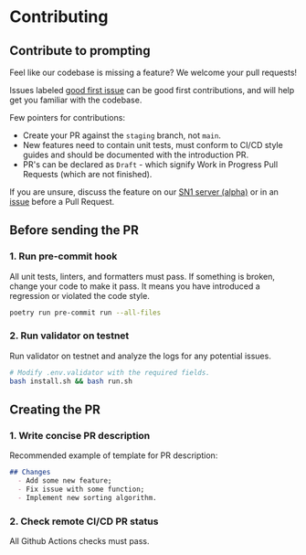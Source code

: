 # Contributing

## Contribute to prompting

Feel like our codebase is missing a feature? We welcome your pull requests!

Issues labeled [good first issue](https://github.com/macrocosm-os/prompting/labels/good%20first%20issue) can be good first contributions, and will help get you familiar with the codebase.

Few pointers for contributions:

- Create your PR against the `staging` branch, not `main`.
- New features need to contain unit tests, must conform to CI/CD style guides and should be documented with the introduction PR.
- PR's can be declared as `Draft` - which signify Work in Progress Pull Requests (which are not finished).

If you are unsure, discuss the feature on our [SN1 server (alpha)](https://discord.gg/bittensor) or in an [issue](https://github.com/macrocosm-os/prompting/issues) before a Pull Request.

## Before sending the PR

### 1. Run pre-commit hook

All unit tests, linters, and formatters must pass. If something is broken, change your code to make it pass.
It means you have introduced a regression or violated the code style.

```bash
poetry run pre-commit run --all-files
```

### 2. Run validator on testnet

Run validator on testnet and analyze the logs for any potential issues.
```bash
# Modify .env.validator with the required fields.
bash install.sh && bash run.sh
```

## Creating the PR

### 1. Write concise PR description
Recommended example of template for PR description:
```markdown
## Changes
  - Add some new feature;
  - Fix issue with some function;
  - Implement new sorting algorithm.
```

### 2. Check remote CI/CD PR status
All Github Actions checks must pass.
